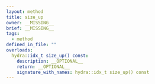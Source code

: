```yaml
---
layout: method
title: size_up
owner: __MISSING__
brief: __MISSING__
tags:
  - method
defined_in_file: ""
overloads:
  hydra::idx_t size_up() const:
    description: __OPTIONAL__
    return: __OPTIONAL__
    signature_with_names: hydra::idx_t size_up() const
---
```

